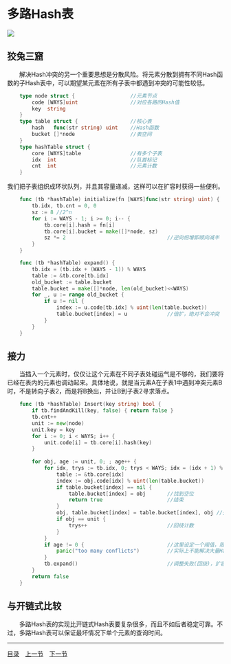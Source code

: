 # 多路Hash表
![](../images/CuckooHT.png)

## 狡兔三窟
　　解决Hash冲突的另一个重要思想是分散风险。将元素分散到拥有不同Hash函数的子Hash表中，可以期望某元素在所有子表中都遇到冲突的可能性较低。
```go
    type node struct {                  //元素节点
        code [WAYS]uint                 //对应各路的Hash值
        key  string
    }
    type table struct {                 //核心表
        hash   func(str string) uint    //Hash函数
        bucket []*node                  //表空间
    }
    type hashTable struct {
        core [WAYS]table                //有多个子表
        idx  int                        //队首标记
        cnt  int                        //元素计数
    }
```
我们把子表组织成环状队列，并且其容量递减，这样可以在扩容时获得一些便利。
```go
    func (tb *hashTable) initialize(fn [WAYS]func(str string) uint) {
        tb.idx, tb.cnt = 0, 0
        sz := 8 //2^n
        for i := WAYS - 1; i >= 0; i-- {
            tb.core[i].hash = fn[i]
            tb.core[i].bucket = make([]*node, sz)
            sz *= 2                                 //逆向倍增即顺向减半
        }
    }

    func (tb *hashTable) expand() {
        tb.idx = (tb.idx + (WAYS - 1)) % WAYS
        table := &tb.core[tb.idx]
        old_bucket := table.bucket
        table.bucket = make([]*node, len(old_bucket)<<WAYS)
        for _, u := range old_bucket {
            if u != nil {
                index := u.code[tb.idx] % uint(len(table.bucket))
                table.bucket[index] = u             //倍扩，绝对不会冲突
            }
        }
    }
```

## 接力
　　当插入一个元素时，仅仅让这个元素在不同子表处碰运气是不够的，我们要将已经在表内的元素也调动起来。具体地说，就是当元素A在子表1中遇到冲突元素B时，不是转向子表2，而是将B换出，并让B到子表2寻求落点。
```go
    func (tb *hashTable) Insert(key string) bool {
        if tb.findAndKill(key, false) { return false }
        tb.cnt++
        unit := new(node)
        unit.key = key
        for i := 0; i < WAYS; i++ {
            unit.code[i] = tb.core[i].hash(key)
        }
    
        for obj, age := unit, 0; ; age++ {
            for idx, trys := tb.idx, 0; trys < WAYS; idx = (idx + 1) % WAYS {
                table := &tb.core[idx]
                index := obj.code[idx] % uint(len(table.bucket))
                if table.bucket[index] == nil {
                    table.bucket[index] = obj       //找到空位
                    return true                     //结束
                }
                obj, table.bucket[index] = table.bucket[index], obj //交棒接力
                if obj == unit {
                    trys++                          //回绕计数
                }
            }
            if age != 0 {                           //这里设定一个阈值，限制一个回合的扩容次数
                panic("too many conflicts")         //实际上不能解决大量Hash重码的情况，只能报错
            }
            tb.expand()                             //调整失败(回绕)，扩容
        }
        return false
    }
```


## 与开链式比较
　　多路Hash表的实现比开链式Hash表要复杂很多，而且不如后者稳定可靠。不过，多路Hash表可以保证最坏情况下单个元素的查询时间。

---
[目录](../index.md)　[上一节](04-A.md)　[下一节](04-C.md)
